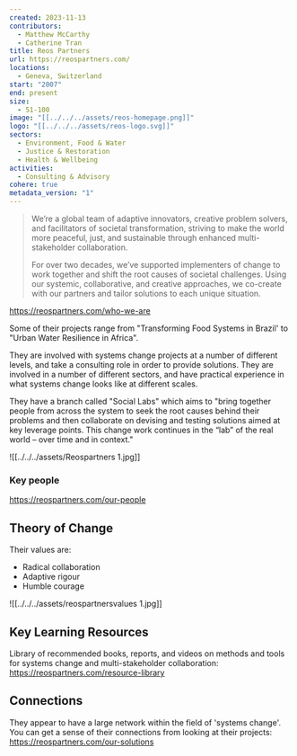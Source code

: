 ```yaml
---
created: 2023-11-13
contributors:
  - Matthew McCarthy
  - Catherine Tran
title: Reos Partners
url: https://reospartners.com/
locations:
  - Geneva, Switzerland
start: "2007"
end: present
size:
  - 51-100
image: "[[../../../assets/reos-homepage.png]]"
logo: "[[../../../assets/reos-logo.svg]]"
sectors:
  - Environment, Food & Water
  - Justice & Restoration
  - Health & Wellbeing
activities:
  - Consulting & Advisory
cohere: true
metadata_version: "1"
---
```

>We’re a global team of adaptive innovators, creative problem solvers, and facilitators of societal transformation, striving to make the world more peaceful, just, and sustainable through enhanced multi-stakeholder collaboration.
>
>For over two decades, we’ve supported implementers of change to work together and shift the root causes of societal challenges. Using our systemic, collaborative, and creative approaches, we co-create with our partners and tailor solutions to each unique situation.

https://reospartners.com/who-we-are

Some of their projects range from "Transforming Food Systems in Brazil' to "Urban Water Resilience in Africa".

They are involved with systems change projects at a number of different levels, and take a consulting role in order to provide solutions. They are involved in a number of different sectors, and have practical experience in what systems change looks like at different scales. 

They have a branch called "Social Labs" which aims to "bring together people from across the system to seek the root causes behind their problems and then collaborate on devising and testing solutions aimed at key leverage points. This change work continues in the “lab” of the real world – over time and in context."

![[../../../assets/Reospartners 1.jpg]]
### Key people 

https://reospartners.com/our-people

## Theory of Change 

Their values are:
- Radical collaboration
- Adaptive rigour
- Humble courage

![[../../../assets/reospartnersvalues 1.jpg]]

## Key Learning Resources 

Library of recommended books, reports, and videos on methods and tools for systems change and multi-stakeholder collaboration: https://reospartners.com/resource-library

## Connections 

They appear to have a large network within the field of 'systems change'. You can get a sense of their connections from looking at their projects: https://reospartners.com/our-solutions
